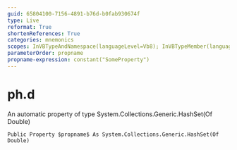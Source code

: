 ```yaml
---
guid: 65804100-7156-4891-b76d-b0fab930674f
type: Live
reformat: True
shortenReferences: True
categories: mnemonics
scopes: InVBTypeAndNamespace(languageLevel=Vb8); InVBTypeMember(languageLevel=Vb8)
parameterOrder: propname
propname-expression: constant("SomeProperty")
---
```


# ph.d

An automatic property of type System.Collections.Generic.HashSet(Of Double)

```
Public Property $propname$ As System.Collections.Generic.HashSet(Of Double)
```

